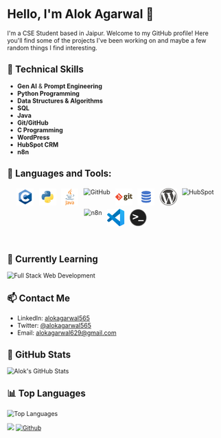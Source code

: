 # Hello, I'm Alok Agarwal 👋

I'm a CSE Student based in Jaipur. Welcome to my GitHub profile! Here you'll find some of the projects I've been working on and maybe a few random things I find interesting.

## 🧠 Technical Skills

* **Gen AI** & **Prompt Engineering**
* **Python Programming**
* **Data Structures & Algorithms**
* **SQL**
* **Java**
* **Git/GitHub**
* **C Programming**
* **WordPress**
* **HubSpot CRM**
* **n8n**

## 🧰 Languages and Tools:

<p align="center">
<img src="https://raw.githubusercontent.com/github/explore/80688e429a7d4ef2fca1e82350fe8e3517d3494d/topics/c/c.png" alt="C" height="40" style="vertical-align:top; margin:4px">
<img src="https://raw.githubusercontent.com/github/explore/80688e429a7d4ef2fca1e82350fe8e3517d3494d/topics/python/python.png" alt="Python" height="40" style="vertical-align:top; margin:4px">
<img src="https://raw.githubusercontent.com/github/explore/80688e429a7d4ef2fca1e82350fe8e3517d3494d/topics/java/java.png" alt="Java" height="40" style="vertical-align:top; margin:4px">
<img src="https://cdn-icons-png.flaticon.com/512/5968/5968866.png" alt="GitHub" height="40" style="vertical-align:top; margin:4px">
<img src="https://raw.githubusercontent.com/github/explore/80688e429a7d4ef2fca1e82350fe8e3517d3494d/topics/git/git.png" alt="Git" height="40" style="vertical-align:top; margin:4px">
<img src="https://raw.githubusercontent.com/github/explore/80688e429a7d4ef2fca1e82350fe8e3517d3494d/topics/sql/sql.png" alt="SQL" height="40" style="vertical-align:top; margin:4px">
<img src="https://raw.githubusercontent.com/github/explore/80688e429a7d4ef2fca1e82350fe8e3517d3494d/topics/wordpress/wordpress.png" alt="WordPress" height="40" style="vertical-align:top; margin:4px">
<img src="https://cdn-icons-png.flaticon.com/512/732/732212.png" alt="HubSpot" height="40" style="vertical-align:top; margin:4px">
<img src="https://n8n.io/images/n8n-logo.png" alt="n8n" height="40" style="vertical-align:top; margin:4px">
<img src="https://raw.githubusercontent.com/github/explore/80688e429a7d4ef2fca1e82350fe8e3517d3494d/topics/visual-studio-code/visual-studio-code.png" alt="VS Code" height="40" style="vertical-align:top; margin:4px">
<img src="https://raw.githubusercontent.com/github/explore/80688e429a7d4ef2fca1e82350fe8e3517d3494d/topics/terminal/terminal.png" alt="Terminal" height="40" style="vertical-align:top; margin:4px">
</p>

<br />

## 🌱 Currently Learning

![Full Stack Web Development](https://img.shields.io/badge/-Full%20Stack%20Web%20Development-000?\&logo=javascript\&logoColor=F7DF1E)

## 📫 Contact Me

* LinkedIn: [alokagarwal565](https://www.linkedin.com/in/alokagarwal565/)
* Twitter: [@alokagarwal565](https://twitter.com/alokagarwal565)
* Email: [alokagarwal629@gmail.com](mailto:alokagarwal629@gmail.com)

## 🚀 GitHub Stats

![Alok's GitHub Stats](https://github-readme-stats.vercel.app/api?username=alokagarwal565\&show_icons=true\&theme=radical)

## 📊 Top Languages

![Top Languages](https://github-readme-stats.vercel.app/api/top-langs/?username=alokagarwal565\&layout=compact)

![](https://visitor-badge.laobi.icu/badge?page_id=alokagarwal565.alokagarwal565) [![Github](https://img.shields.io/github/followers/alokagarwal565?label=Followers\&logo=Github)](https://github.com/alokagarwal565)
